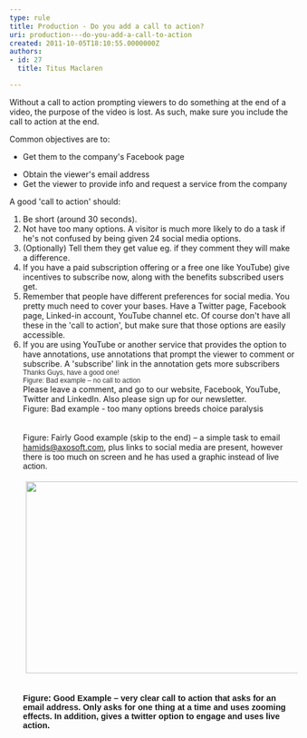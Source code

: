 ```yaml
---
type: rule
title: Production - Do you add a call to action?
uri: production---do-you-add-a-call-to-action
created: 2011-10-05T18:10:55.0000000Z
authors:
- id: 27
  title: Titus Maclaren

---
```




<span class='intro'> <p>Without a call to action prompting viewers to do something at the end of a video, the purpose of the video is lost. As such, make sure you include the call to action at the end.​</p>
Common objectives are to&#58; <ul><li>Get them to the company's Facebook page</li>
<li>Obtain the viewer's email address</li>
<li>Get the viewer to provide info and request a service from the company​</li></ul> </span>

<p>A good 'call to action' should&#58;</p>
<ol><li>Be short (around 30 seconds).</li>
<li>Not have too many options. A visitor is much more likely to do a task if he's not confused by being given 24 social media options.</li>
<li>(Optionally) Tell them they get value eg. if they comment they will make a difference.</li>
<li>If you have a paid subscription offering or a free one like YouTube) give incentives to subscribe now, along with the benefits subscribed users get.</li>
<li>Remember that people have different preferences for social media. You pretty much need to cover your bases. Have a Twitter page, Facebook page, Linked-in account, YouTube channel etc. Of course don't have all these in the 'call to action', but make sure that those options are easily accessible.</li>
<li>If you are using YouTube or another service that provides the option to have annotations, use annotations that prompt the viewer to comment or subscribe. A 'subscribe' link&#160;in the annotation&#160;gets more subscribers</li>
<div><span style="font-family&#58;verdana, sans-serif;color&#58;rgb(51,51,51);font-size&#58;9pt;"><div class="ssw-rteStyle-GreyBox">Thanks Guys, have a good one!</div>
<span class="ssw-rteStyle-FigureBad">Figure&#58; Bad example – no call to action</span></span></div>
<div class="ssw-rteStyle-GreyBox">Please leave a comment, and go to our website, Facebook, YouTube, Twitter and LinkedIn. Also please sign up for our newsletter. </div>
<span class="ssw-rteStyle-FigureBad">Figure&#58; Bad example - too many options breeds choice paralysis</span> <div class="wth"><div class="ms-rtestate-read ms-rte-wpbox"><div id="div_da03750b-7c75-4c92-86ac-910934146588" class="ms-rtestate-notify  ms-rtestate-read da03750b-7c75-4c92-86ac-910934146588"></div>
<div id="vid_da03750b-7c75-4c92-86ac-910934146588" style="display&#58;none;"></div></div>
​<div class="ms-rtestate-read ms-rte-wpbox"><div id="div_2d466571-2111-4a31-9ffd-66a87dae5dce" class="ms-rtestate-notify  ms-rtestate-read 2d466571-2111-4a31-9ffd-66a87dae5dce"></div>
<div id="vid_2d466571-2111-4a31-9ffd-66a87dae5dce" style="display&#58;none;"></div></div>
​<br></div>
<span class="ssw-rteStyle-FigureGood">Figure&#58; Fairly Good example&#160;(skip to the end)&#160;– a simple task to email <a href="mailto&#58;hamids@axosoft.com">hamids@axosoft.com</a>, plus&#160;links to social media are present,&#160;however there is <span style="font-family&#58;calibri, sans-serif;font-size&#58;11pt;">too much on screen and he has used a&#160;graphic instead of live action.</span></span><p><a href="http&#58;//www.youtube.com/watch?v=11ibqpnitfk" target="_blank"><img src="/DesignandPresentation/RulesToBetterVideoRecording/PublishingImages/Call-to-Action-Screenshot.jpg" width="554" height="338" alt="" style="margin&#58;5px;width&#58;554px;height&#58;338px;" /></a>&#160;</p>
<span class="ssw-rteStyle-FigureGood"><span style="font-family&#58;calibri, sans-serif;font-size&#58;11pt;"><strong>Figure&#58; Good Example – very clear call to action that asks for&#160;an email address. Only asks for one thing at a time and uses zooming effects. In addition, gives a twitter option to engage&#160;and uses live action.</strong></span></span><div>&#160;</div></ol>
​


